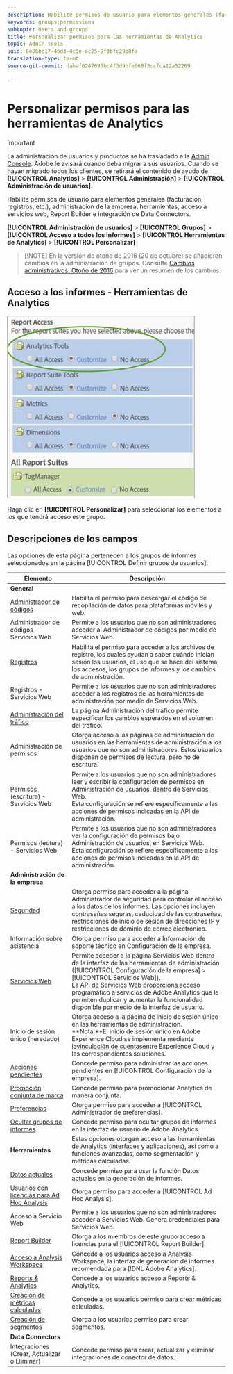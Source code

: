 ```yaml
---
description: Habilite permisos de usuario para elementos generales (facturación, registros, etc.), administración de la empresa, herramientas, acceso a servicios web, Report Builder e integración de Data Connectors.
keywords: groups;permissions
subtopic: Users and groups
title: Personalizar permisos para las herramientas de Analytics
topic: Admin tools
uuid: 8e86bc17-46d3-4c5e-ac25-9f3bfc29b8fa
translation-type: tm+mt
source-git-commit: dabaf6247695bc4f3d9bfe668f3ccfca12a52269

---
```



# Personalizar permisos para las herramientas de Analytics

>[!IMPORTANT]
>
>La administración de usuarios y productos se ha trasladado a la [Admin Console](https://helpx.adobe.com/es/enterprise/using/admin-console.html). Adobe le avisará cuando deba migrar a sus usuarios. Cuando se hayan migrado todos los clientes, se retirará el contenido de ayuda de **[!UICONTROL Analytics]** > **[!UICONTROL Administración]** > **[!UICONTROL Administración de usuarios]**.

Habilite permisos de usuario para elementos generales (facturación, registros, etc.), administración de la empresa, herramientas, acceso a servicios web, Report Builder e integración de Data Connectors.

**[!UICONTROL Administración de usuarios]** > **[!UICONTROL Grupos]** > **[!UICONTROL Acceso a todos los informes]** > **[!UICONTROL Herramientas de Analytics]** > **[!UICONTROL Personalizar]**

>[!NOTE] En la versión de otoño de 2016 (20 de octubre) se añadieron cambios en la administración de grupos. Consulte [Cambios administrativos: Otoño de 2016](/help/admin/user-management2/c-user-management/permissions-changes.md) para ver un resumen de los cambios.

## Acceso a los informes - Herramientas de Analytics

![](assets/report-access-analytics-tools.png)

Haga clic en **[!UICONTROL Personalizar]** para seleccionar los elementos a los que tendrá acceso este grupo.

## Descripciones de los campos

Las opciones de esta página pertenecen a los grupos de informes seleccionados en la página [!UICONTROL Definir grupos de usuarios].

| Elemento | Descripción |
|--- |--- |
| **General** |  |
| [Administrador de códigos](/help/admin/admin/code-manager-admin.md) | Habilita el permiso para descargar el código de recopilación de datos para plataformas móviles y web. |
| Administrador de códigos - Servicios Web | Permite a los usuarios que no son administradores acceder al Administrador de códigos por medio de Servicios Web. |
| [Registros](/help/admin/admin/logs.md) | Habilita el permiso para acceder a los archivos de registro, los cuales ayudan a saber cuándo inician sesión los usuarios, el uso que se hace del sistema, los accesos, los grupos de informes y los cambios de administración. |
| Registros - Servicios Web | Permite a los usuarios que no son administradores acceder a los registros de las herramientas de administración por medio de Servicios Web. |
| [Administración del tráfico](/help/admin/c-traffic-management/traffic-management.md) | La página Administración del tráfico permite especificar los cambios esperados en el volumen del tráfico. |
| Administración de permisos | Otorga acceso a las páginas de administración de usuarios en las herramientas de administración a los usuarios que no son administradores. Estos usuarios disponen de permisos de lectura, pero no de escritura. |
| Permisos (escritura) - Servicios Web | Permite a los usuarios que no son administradores leer y escribir la configuración de permisos en Administración de usuarios, dentro de Servicios Web.<br>Esta configuración se refiere específicamente a las acciones de permisos indicadas en la API de administración. |
| Permisos (lectura) - Servicios Web | Permite a los usuarios que no son administradores ver la configuración de permisos bajo Administración de usuarios, en Servicios Web.<br>Esta configuración se refiere específicamente a las acciones de permisos indicadas en la API de administración. |
| **Administración de la empresa** |  |
| [Seguridad](/help/admin/company/security-manager.md) | Otorga permiso para acceder a la página Administrador de seguridad para controlar el acceso a los datos de los informes. Las opciones incluyen contraseñas seguras, caducidad de las contraseñas, restricciones de inicio de sesión de direcciones IP y restricciones de dominio de correo electrónico. |
| Información sobre asistencia | Otorga permiso para acceder a Información de soporte técnico en Configuración de la empresa. |
| [Servicios Web](/help/admin/company/web-services-admin.md) | Permite acceder a la página Servicios Web dentro de la interfaz de las herramientas de administración ([!UICONTROL Configuración de la empresa] > [!UICONTROL Servicios Web]).<br>La API de Servicios Web proporciona acceso programático a servicios de Adobe Analytics que le permiten duplicar y aumentar la funcionalidad disponible por medio de la interfaz de usuario. |
| Inicio de sesión único (heredado) | Otorga acceso a la página de inicio de sesión único en las herramientas de administración.<br>**Nota:**El inicio de sesión único en Adobe Experience Cloud se implementa mediante la[vinculación de cuentas](https://marketing.adobe.com/resources/help/es_ES/mcloud/organizations.html)entre Experience Cloud y las correspondientes soluciones. |
| [Acciones pendientes](/help/admin/company/pending-actions-admin.md) | Concede permiso para administrar las acciones pendientes en [!UICONTROL Configuración de la empresa]. |
| [Promoción conjunta de marca](/help/admin/company/co-branding-admin.md) | Concede permiso para promocionar Analytics de manera conjunta. |
| [Preferencias](/help/admin/admin/preferences-manager.md) | Otorga permiso para acceder a [!UICONTROL Administrador de preferencias]. |
| [Ocultar grupos de informes](/help/admin/company/c-hide-report-suites.md) | Concede permiso para ocultar grupos de informes en la interfaz de usuario de Adobe Analytics. |
| **Herramientas** | Estas opciones otorgan acceso a las herramientas de Analytics (interfaces y aplicaciones), así como a funciones avanzadas, como segmentación y métricas calculadas. |
| [Datos actuales](https://marketing.adobe.com/resources/help/es_ES/reference/data_latency.html) | Concede permiso para usar la función Datos actuales en la generación de informes. |
| [Usuarios con licencias para Ad Hoc Analysis](https://marketing.adobe.com/resources/help/es_ES/dsc/) | Otorga permiso para acceder a [!UICONTROL Ad Hoc Analysis]. |
| Acceso a Servicio Web | Permite a los usuarios que no son administradores acceder a Servicios Web. Genera credenciales para Servicios Web. |
| [Report Builder](https://marketing.adobe.com/resources/help/es_ES/arb/setup.html) | Otorga a los miembros de este grupo acceso a licencias para el [!UICONTROL Report Builder]. |
| [Acceso a Analysis Workspace](https://marketing.adobe.com/resources/help/es_ES/analytics/analysis-workspace/) | Concede a los usuarios acceso a Analysis Workspace, la interfaz de generación de informes recomendada para [!DNL Adobe Analytics]. |
| [Reports &amp; Analytics](https://marketing.adobe.com/resources/help/es_ES/sc/user/) | Concede a los usuarios acceso a Reports &amp; Analytics. |
| [Creación de métricas calculadas](https://marketing.adobe.com/resources/help/es_ES/analytics/calcmetrics/) | Concede a los usuarios permiso para crear métricas calculadas. |
| [Creación de segmentos](https://marketing.adobe.com/resources/help/es_ES/analytics/segment/) | Otorga a los usuarios permiso para crear segmentos. |
| **Data Connectors** |  |
| Integraciones (Crear, Actualizar o Eliminar) | Concede permiso para crear, actualizar y eliminar integraciones de conector de datos. |
